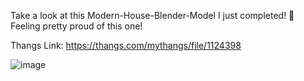 Take a look at this Modern-House-Blender-Model I just completed! 🏡 Feeling pretty proud of this one!

Thangs Link: https://thangs.com/mythangs/file/1124398

![image](https://github.com/user-attachments/assets/e5739fb5-2db4-418c-ab1e-5f3ec792574b)
